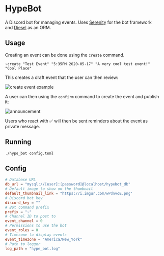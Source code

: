 # HypeBot
A Discord bot for managing events. Uses [Serenity](https://github.com/serenity-rs/serenity) for the bot framework
and [Diesel](http://diesel.rs/) as an ORM.

## Usage
Creating an event can be done using the `create` command.
```
~create "Test Event" "5:35PM 2020-05-17" "A very cool test event!" "Cool Place"
```

This creates a draft event that the user can then review:

![create event example](https://i.imgur.com/9jTko9W.png)

A user can then using the `confirm` command to create the event and publish it:

![announcement](https://i.imgur.com/AeTE1v2.png)

Users who react with ✅ will then be sent reminders about the event as private message.

## Running
`./hype_bot config.toml`

## Config
```toml
# Database URL
db_url = "mysql://[user]:[password]@localhost/hypebot_db"
# Default image to show on the thumbnail
default_thumbnail_link = "https://i.imgur.com/wPdnvoE.png"
# Discord bot key
discord_key = ""
# Bot command prefix
prefix = "~"
# Channel ID to post to
event_channel = 0
# Permissions to use the bot
event_roles = 0
# Timezone to display events
event_timezone = "America/New_York"
# Path to logger
log_path = "hype_bot.log"
```